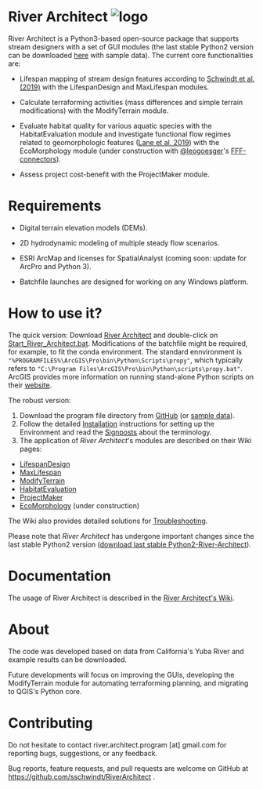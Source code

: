 # River Architect ![logo](https://github.com/sschwindt/RiverArchitect/raw/master/images/logo_small.ico)
River Architect is a Python3-based open-source package that supports stream designers with a set of 
GUI modules (the last stable Python2 version can be downloaded [here][8] with sample data). The current core functionalities are:

 * Lifespan mapping of stream design features according to [Schwindt et al. (2019)][1] with the LifespanDesign and MaxLifespan modules.   
 
 * Calculate terraforming activities (mass differences and simple terrain modifications) with the ModifyTerrain module.
 
 * Evaluate habitat quality for various aquatic species with the HabitatEvaluation module and investigate functional flow regimes related to geomorphologic features ([Lane et al. 2019](https://www.onlinelibrary.wiley.com/doi/abs/10.1002/eco.1969)) with the EcoMorphology module (under construction with [@leogoesger](https://github.com/leogoesger)'s [FFF-connectors](https://github.com/leogoesger/FFF-connectors)).
 
 * Assess project cost-benefit with the ProjectMaker module.

# Requirements

 * Digital terrain elevation models (DEMs).
 
 * 2D hydrodynamic modeling of multiple steady flow scenarios.
 
 * ESRI ArcMap and licenses for SpatialAnalyst (coming soon: update for ArcPro and Python 3).
 
 * Batchfile launches are designed for working on any Windows platform.


# How to use it?
The quick version: Download [River Architect][5] and double-click on [Start_River_Architect.bat][1]. Modifications of the batchfile might be required, for example, to fit the conda environment. The standard ennvironment is `"%PROGRAMFILES%\ArcGIS\Pro\bin\Python\Scripts\propy"`, which typically refers to `"C:\Program Files\ArcGIS\Pro\bin\Python\scripts\propy.bat"`. ArcGIS provides more information on running stand-alone Python scripts on their [website](https://pro.arcgis.com/en/pro-app/arcpy/get-started/using-conda-with-arcgis-pro.htm).

The robust version:

 1. Download the program file directory from [GitHub][2] (or [sample data][4]). 
 2. Follow the detailed [Installation][6] instructions for setting up the Environment and read the [Signposts][7] about the terminology. 
 3. The application of *River Architect*'s modules are described on their Wiki pages:
   * [LifespanDesign](https://github.com/sschwindt/RiverArchitect/wiki/LifespanDesign)
   * [MaxLifespan](https://github.com/sschwindt/RiverArchitect/wiki/MaxLifespan)
   * [ModifyTerrain](https://github.com/sschwindt/RiverArchitect/wiki/ModifyTerrain)
   * [HabitatEvaluation](https://github.com/sschwindt/RiverArchitect/wiki/HabitatEvaluation)
   * [ProjectMaker](https://github.com/sschwindt/RiverArchitect/wiki/ProjectMaker)
   * [EcoMorphology](https://github.com/sschwindt/RiverArchitect/wiki/EcoMorphology) (under construction)
 
 The Wiki also provides detailed solutions for [Troubleshooting](https://github.com/sschwindt/RiverArchitect/wiki/Troubleshooting).
 
Please note that *River Architect* has undergone important changes since the last stable Python2 version ([download last stable Python2-River-Architect][8]).

# Documentation
The usage of River Architect is described in the [River Architect's Wiki][3].


# About
The code was developed based on data from California's Yuba River and example results can be downloaded.

Future developments will focus on improving the GUIs, developing the ModifyTerrain module for automating
terraforming planning, and migrating to QGIS's Python core.


# Contributing
Do not hesitate to contact river.architect.program [at] gmail.com for reporting bugs, suggestions, or any feedback.

Bug reports, feature requests, and pull requests are welcome on GitHub at https://github.com/sschwindt/RiverArchitect .


[1]: https://www.sciencedirect.com/science/article/pii/S0301479718312751 "Lifespan mapping"
[2]: https://github.com/sschwindt/RiverArchitect_development
[3]: https://github.com/sschwindt/RiverArchitect/wiki
[4]: https://www.dropbox.com/s/pv9n2y0nmulidme/RiverArchitect_with_Example.zip?dl=0
[5]: https://github.com/sschwindt/RiverArchitect_development/archive/master.zip
[6]: https://github.com/sschwindt/RiverArchitect/wiki/Installation
[7]: https://github.com/sschwindt/RiverArchitect/wiki/Signposts
[8]: https://www.dropbox.com/s/8d6c096r4ouzxy2/RiverArchitect_Py2.zip?dl=0

